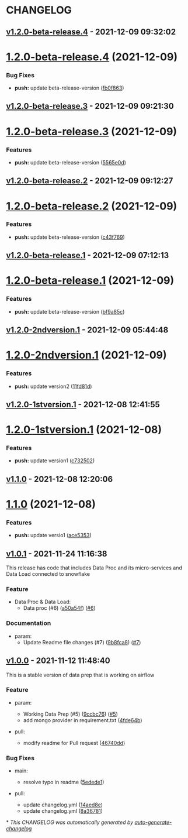 # CHANGELOG

## [v1.2.0-beta-release.4](https://github.com/DeloitteHux/hxp-cdm-airflow/releases/tag/v1.2.0-beta-release.4) - 2021-12-09 09:32:02

# [1.2.0-beta-release.4](https://github.com/DeloitteHux/hxp-cdm-airflow/compare/v1.2.0-beta-release.3...v1.2.0-beta-release.4) (2021-12-09)


### Bug Fixes

* **push:** update beta-release-version ([fb0f863](https://github.com/DeloitteHux/hxp-cdm-airflow/commit/fb0f863576faf7ced76bf33608d84c8378778737))





## [v1.2.0-beta-release.3](https://github.com/DeloitteHux/hxp-cdm-airflow/releases/tag/v1.2.0-beta-release.3) - 2021-12-09 09:21:30

# [1.2.0-beta-release.3](https://github.com/DeloitteHux/hxp-cdm-airflow/compare/v1.2.0-beta-release.2...v1.2.0-beta-release.3) (2021-12-09)


### Features

* **push:** update beta-release-version ([5565e0d](https://github.com/DeloitteHux/hxp-cdm-airflow/commit/5565e0d5106df3703de9038d79363600576bb149))





## [v1.2.0-beta-release.2](https://github.com/DeloitteHux/hxp-cdm-airflow/releases/tag/v1.2.0-beta-release.2) - 2021-12-09 09:12:27

# [1.2.0-beta-release.2](https://github.com/DeloitteHux/hxp-cdm-airflow/compare/v1.2.0-beta-release.1...v1.2.0-beta-release.2) (2021-12-09)


### Features

* **push:** update beta-release-version ([c43f769](https://github.com/DeloitteHux/hxp-cdm-airflow/commit/c43f76964b6f35e0419a37ef6cd55d1a36cae66b))





## [v1.2.0-beta-release.1](https://github.com/DeloitteHux/hxp-cdm-airflow/releases/tag/v1.2.0-beta-release.1) - 2021-12-09 07:12:13

# [1.2.0-beta-release.1](https://github.com/DeloitteHux/hxp-cdm-airflow/compare/v1.2.0-2ndversion.1...v1.2.0-beta-release.1) (2021-12-09)


### Features

* **push:** update beta-release-version ([bf9a85c](https://github.com/DeloitteHux/hxp-cdm-airflow/commit/bf9a85c8a4514c97efac1570dd29790aaefb5642))





## [v1.2.0-2ndversion.1](https://github.com/DeloitteHux/hxp-cdm-airflow/releases/tag/v1.2.0-2ndversion.1) - 2021-12-09 05:44:48

# [1.2.0-2ndversion.1](https://github.com/DeloitteHux/hxp-cdm-airflow/compare/v1.2.0-1stversion.1...v1.2.0-2ndversion.1) (2021-12-09)


### Features

* **push:** update version2 ([11fd81d](https://github.com/DeloitteHux/hxp-cdm-airflow/commit/11fd81d8c8ee6e608f103536a47ca0261da84e53))





## [v1.2.0-1stversion.1](https://github.com/DeloitteHux/hxp-cdm-airflow/releases/tag/v1.2.0-1stversion.1) - 2021-12-08 12:41:55

# [1.2.0-1stversion.1](https://github.com/DeloitteHux/hxp-cdm-airflow/compare/v1.1.0...v1.2.0-1stversion.1) (2021-12-08)


### Features

* **push:** update version1 ([c732502](https://github.com/DeloitteHux/hxp-cdm-airflow/commit/c7325022aa15e668d43e081ac6926d85ee661095))





## [v1.1.0](https://github.com/DeloitteHux/hxp-cdm-airflow/releases/tag/v1.1.0) - 2021-12-08 12:20:06

# [1.1.0](https://github.com/DeloitteHux/hxp-cdm-airflow/compare/v1.0.1...v1.1.0) (2021-12-08)


### Features

* **push:** update versio1 ([ace5353](https://github.com/DeloitteHux/hxp-cdm-airflow/commit/ace53530bfdb34f9ec12ef65a1d17d29aac2ae4c))





## [v1.0.1](https://github.com/DeloitteHux/hxp-cdm-airflow/releases/tag/v1.0.1) - 2021-11-24 11:16:38

This release has code that includes Data Proc and its micro-services and Data Load connected to snowflake 

### Feature

- Data Proc & Data Load:
  - Data proc (#6) ([a50a54f](https://github.com/DeloitteHux/hxp-cdm-airflow/commit/a50a54fdf1b4efd2cf78252bfa08dd6baa9b79e9)) ([#6](https://github.com/DeloitteHux/hxp-cdm-airflow/pull/6))

### Documentation

- param:
  - Update Readme file changes (#7) ([9b8fca8](https://github.com/DeloitteHux/hxp-cdm-airflow/commit/9b8fca8b0a01e649d0eb7df8eba8c4a54741ba82)) ([#7](https://github.com/DeloitteHux/hxp-cdm-airflow/pull/7))

## [v1.0.0](https://github.com/DeloitteHux/hxp-cdm-airflow/releases/tag/v1.0.0) - 2021-11-12 11:48:40

This is a stable version of data prep that is working on airflow

### Feature

- param:
  - Working Data Prep (#5) ([9ccbc76](https://github.com/DeloitteHux/hxp-cdm-airflow/commit/9ccbc769031a3a53fd48bea09ed471cdd41740a6)) ([#5](https://github.com/DeloitteHux/hxp-cdm-airflow/pull/5))
  - add mongo provider in requirement.txt ([4fde64b](https://github.com/DeloitteHux/hxp-cdm-airflow/commit/4fde64b9edecedb94f81e310c4a610f89516dbe7))

- pull:
  - modify readme for Pull request ([46740dd](https://github.com/DeloitteHux/hxp-cdm-airflow/commit/46740ddc5b1147ca0281263b7fadb7891319af46))

### Bug Fixes

- main:
  - resolve typo in readme ([5edede1](https://github.com/DeloitteHux/hxp-cdm-airflow/commit/5edede142c151ad83bb835c31255cb47e3f968f4))

- pull:
  - update changelog.yml  ([14aed8e](https://github.com/DeloitteHux/hxp-cdm-airflow/commit/14aed8ee141ebe2a579ebbdad9120b6e3cc83407))
  - update changelog.yml ([8a36781](https://github.com/DeloitteHux/hxp-cdm-airflow/commit/8a36781bb4ccdda51bd93b5009e93ceea4551b80))

\* *This CHANGELOG was automatically generated by [auto-generate-changelog](https://github.com/BobAnkh/auto-generate-changelog)*
